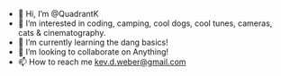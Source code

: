 - 👋 Hi, I’m @QuadrantK
- 👀 I’m interested in coding, camping, cool dogs, cool tunes, cameras, cats & cinematography.
- 🌱 I’m currently learning the dang basics!
- 💞️ I’m looking to collaborate on Anything!
- 📫 How to reach me kev.d.weber@gmail.com

<!---
QuadrantK/QuadrantK is a ✨ special ✨ repository because its `README.md` (this file) appears on your GitHub profile.
You can click the Preview link to take a look at your changes.
--->
